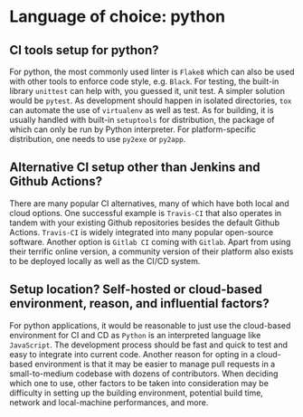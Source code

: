 # Language of choice: python

## CI tools setup for python?

For python, the most commonly used linter is `Flake8` which can also be used with other tools to enforce code style, e.g. `Black`. For testing, the built-in library `unittest` can help with, you guessed it, unit test. A simpler solution would be `pytest`. As development should happen in isolated directories, `tox` can automate the use of `virtualenv` as well as test. As for building, it is usually handled with built-in `setuptools` for distribution, the package of which can only be run by Python interpreter. For platform-specific distribution, one needs to use `py2exe` or `py2app`.

## Alternative CI setup other than Jenkins and Github Actions?

There are many popular CI alternatives, many of which have both local and cloud options. One successful example is `Travis-CI` that also operates in tandem with your existing Github repositories besides the default Github Actions. `Travis-CI` is widely integrated into many popular open-source software. Another option is `Gitlab CI` coming with `Gitlab`. Apart from using their terrific online version, a community version of their platform also exists to be deployed locally as well as the CI/CD system.

## Setup location? Self-hosted or cloud-based environment, reason, and influential factors?

For python applications, it would be reasonable to just use the cloud-based environment for CI and CD as `Python` is an interpreted language like `JavaScript`. The development process should be fast and quick to test and easy to integrate into current code. Another reason for opting in a cloud-based environment is that it may be easier to manage pull requests in a small-to-medium codebase with dozens of contributors. When deciding which one to use, other factors to be taken into consideration may be difficulty in setting up the building environment, potential build time, network and local-machine performances, and more.


